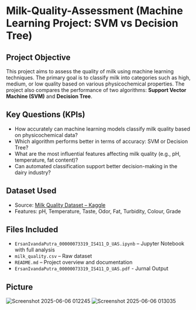 # Milk-Quality-Assessment (Machine Learning Project: SVM vs Decision Tree)

## Project Objective

This project aims to assess the quality of milk using machine learning techniques. The primary goal is to classify milk into categories such as high, medium, or low quality based on various physicochemical properties. The project also compares the performance of two algorithms: **Support Vector Machine (SVM)** and **Decision Tree**.

## Key Questions (KPIs)

- How accurately can machine learning models classify milk quality based on physicochemical data?
- Which algorithm performs better in terms of accuracy: SVM or Decision Tree?
- What are the most influential features affecting milk quality (e.g., pH, temperature, fat content)?
- Can automated classification support better decision-making in the dairy industry?

## Dataset Used

- Source: [Milk Quality Dataset – Kaggle](https://www.kaggle.com/datasets/cpluzshrijayan/milkquality)  
- Features: pH, Temperature, Taste, Odor, Fat, Turbidity, Colour, Grade
  
## Files Included

- `ErsanIvandaPutra_00000073319_IS411_D_UAS.ipynb` – Jupyter Notebook with full analysis  
- `milk_quality.csv` – Raw dataset  
- `README.md` – Project overview and documentation
- `ErsanIvandaPutra_00000073319_IS411_D_UAS.pdf` - Jurnal Output

## Picture
![Screenshot 2025-06-06 012245](https://github.com/user-attachments/assets/b9fc9f2e-c868-45fc-a511-dfa3d6bac8cb)
![Screenshot 2025-06-06 013035](https://github.com/user-attachments/assets/e73f5978-52cc-4da4-aef9-c69664a93e2c)
